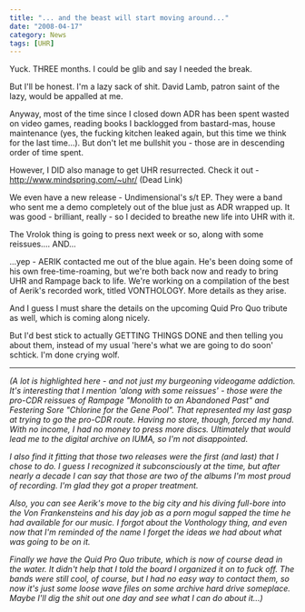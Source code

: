 ```yaml
---
title: "... and the beast will start moving around..."
date: "2008-04-17"
category: News
tags: [UHR]
---
```


Yuck. THREE months. I could be glib and say I needed the break.

But I'll be honest. I'm a lazy sack of shit. David Lamb, patron saint of the lazy, would be appalled at me.

Anyway, most of the time since I closed down ADR has been spent wasted on video games, reading books I backlogged from bastard-mas, house maintenance (yes, the fucking kitchen leaked again, but this time we think for the last time...). But don't let me bullshit you - those are in descending order of time spent.

However, I DID also manage to get UHR resurrected. Check it out - http://www.mindspring.com/~uhr/ (Dead Link)

We even have a new release - Undimensional's s/t EP. They were a band who sent me a demo completely out of the blue just as ADR wrapped up. It was good - brilliant, really - so I decided to breathe new life into UHR with it.

The Vrolok thing is going to press next week or so, along with some reissues.... AND...

...yep - AERIK contacted me out of the blue again. He's been doing some of his own free-time-roaming, but we're both back now and ready to bring UHR and Rampage back to life. We're working on a compilation of the best of Aerik's recorded work, titled VONTHOLOGY. More details as they arise.

And I guess I must share the details on the upcoming Quid Pro Quo tribute as well, which is coming along nicely.

But I'd best stick to actually GETTING THINGS DONE and then telling you about them, instead of my usual 'here's what we are going to do soon' schtick. I'm done crying wolf.

***

*(A lot is highlighted here - and not just my burgeoning videogame addiction. It's interesting that I mention 'along with some reissues' - those were the pro-CDR reissues of Rampage "Monolith to an Abandoned Past" and Festering Sore "Chlorine for the Gene Pool". That represented my last gasp at trying to go the pro-CDR route. Having no store, though, forced my hand. With no income, I had no money to press more discs. Ultimately that would lead me to the digital archive on IUMA, so I'm not disappointed.*

*I also find it fitting that those two releases were the first (and last) that I chose to do. I guess I recognized it subconsciously at the time, but after nearly a decade I can say that those are two of the albums I'm most proud of recording. I'm glad they got a proper treatment.*

*Also, you can see Aerik's move to the big city and his diving full-bore into the Von Frankensteins and his day job as a porn mogul sapped the time he had available for our music. I forgot about the Vonthology thing, and even now that I'm reminded of the name I forget the ideas we had about what was going to be on it.*

*Finally we have the Quid Pro Quo tribute, which is now of course dead in the water. It didn't help that I told the board I organized it on to fuck off. The bands were still cool, of course, but I had no easy way to contact them, so now it's just some loose wave files on some archive hard drive someplace. Maybe I'll dig the shit out one day and see what I can do about it...)*
